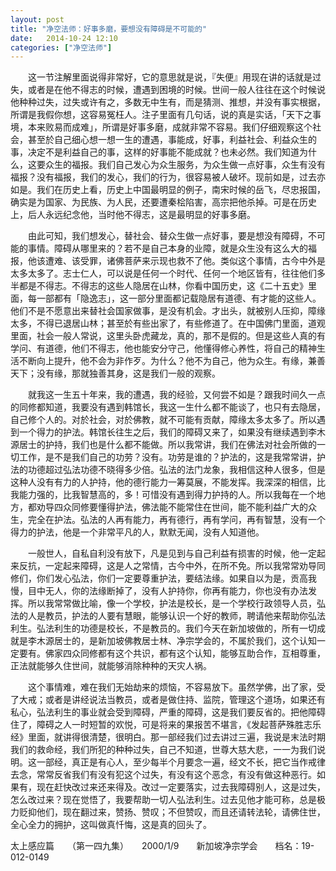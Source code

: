 ```yaml
---
layout: post
title: "净空法师：好事多磨，要想没有障碍是不可能的"
date:   2014-10-24 12:10
categories: ["净空法师"]
---
```


　　这一节注解里面说得非常好，它的意思就是说，『失便』用现在讲的话就是过失，或者是在他不得志的时候，遭遇到困境的时候。世间一般人往往在这个时候说他种种过失，过失或许有之，多数无中生有，而是猜测、推想，并没有事实根据，所谓是我假你想，这容易冤枉人。注子里面有几句话，说的真是实话，「天下之事境，本来败易而成难」，所谓是好事多磨，成就非常不容易。我们仔细观察这个社会，甚至於自己细心想一想一生的遭遇，事能成，好事，利益社会、利益众生的事，决定不是利益自己的事，这样的好事能不能成就？也未必然。我们知道为什么，这要众生的福报。我们自己发心为众生服务，为众生做一点好事，众生有没有福报？没有福报，我们的发心，我们的行为，很容易被人破坏。现前如是，过去亦如是。我们在历史上看，历史上中国最明显的例子，南宋时候的岳飞，尽忠报国，确实是为国家、为民族、为人民，还要遭秦桧陷害，高宗把他杀掉。可是在历史上，后人永远纪念他，当时他不得志，这是最明显的好事多磨。

　　由此可知，我们想发心，替社会、替众生做一点好事，要是想没有障碍，不可能的事情。障碍从哪里来的？若不是自己本身的业障，就是众生没有这么大的福报，他该遭难、该受罪，诸佛菩萨来示现也救不了他。类似这个事情，古今中外是太多太多了。志士仁人，可以说是任何一个时代、任何一个地区皆有，往往他们多半都是不得志。不得志的这些人隐居在山林，你看中国历史，这《二十五史》里面，每一部都有「隐逸志」，这一部分里面都记载隐居有道德、有才能的这些人。他们不是不愿意出来替社会国家做事，是没有机会。才出头，就被别人压抑，障缘太多，不得已退居山林；甚至於有些出家了，有些修道了。在中国佛门里面，道观里面，社会一般人常说，这里头卧虎藏龙，真的，那不是假的。但是这些人真的有学问、有道德，他们不得志，他也能安分守己，他懂得修心养性，将自己的精神生活不断向上提升，他不会为非作歹。为什么？他不为自己，他为众生。有缘，兼善天下；没有缘，那就独善其身，这是我们一般的观察。

　　就我这一生五十年来，我的遭遇，我的经验，又何尝不如是？跟我时间久一点的同修都知道，我要没有遇到韩馆长，我这一生什么都不能谈了，也只有去隐居，自己修个人的。对於社会，对於佛教，就不可能有贡献，障缘太多太多了。所以遇到一个得力的护法。韩馆长往生之后，我们的障碍又来了，如果没有继续遇到李木源居士的护持，我们也是什么都不能做。所以我常讲，我们在佛法对社会所做的一切工作，是不是我们自己的功劳？没有。功劳是谁的？护法的，这是我常常讲，护法的功德超过弘法功德不晓得多少倍。弘法的法门龙象，我相信这种人很多，但是这种人没有有力的人护持，他的德行能力一筹莫展，不能发挥。我深深的相信，比我能力强的，比我智慧高的，多！可惜没有遇到得力护持的人。所以我每在一个地方，都劝导四众同修要懂得护法，佛法能不能常住在世间，能不能利益广大的众生，完全在护法。弘法的人再有能力，再有德行，再有学问，再有智慧，没有一个得力的护法，他是一个非常平凡的人，默默无闻，没有人知道他。

　　一般世人，自私自利没有放下，凡是见到与自己利益有损害的时候，他一定起来反抗，一定起来障碍，这是人之常情，古今中外，在所不免。所以我常常劝导同修们，你们发心弘法，你们一定要尊重护法，要结法缘。如果自以为是，贡高我慢，目中无人，你的法缘断掉了，没有人护持你，你再有能力，你也没有办法发挥。所以我常常做比喻，像一个学校，护法是校长，是一个学校行政领导人员，弘法的人是教员，护法的人要有慧眼，能够认识一个好的教师，聘请他来帮助你弘法利生。弘法利生的功德是校长，不是教员的。我们今天在新加坡做的，所有一切成就是李木源居士的，是新加坡佛教居士林、净宗学会的，不属於我们，这个认知一定要有。佛家四众同修都有这个共识，都有这个认知，能够互助合作，互相尊重，正法就能够久住世间，就能够消除种种的天灾人祸。

　　这个事情难，难在我们无始劫来的烦恼，不容易放下。虽然学佛，出了家，受了大戒；或者是讲经说法当教员，或者是做住持、监院，管理这个道场，如果还有私心，弘法利生的事业就会受到障碍，严重的障碍，这是我们要反省的。把他障碍住了，障碍之人一时短暂的欢悦，可是将来的果报苦不堪言，《发起菩萨殊胜志乐经》里面，就讲得很清楚，很明白。那一部经我们过去讲过三遍，我说是末法时期我们的救命经，我们所犯的种种过失，自己不知道，世尊大慈大悲，一一为我们说明。这一部经，真正是有心人，至少每半个月要念一遍，经文不长，把它当作戒律去念，常常反省我们有没有犯这个过失，有没有这个恶念，有没有做这种恶行。如果有，现在赶快改过来还来得及。改过一定要落实，过去我障碍别人，这是过失，怎么改过来？现在觉悟了，我要帮助一切人弘法利生。过去见他才能可称，总是极力贬抑他们，现在翻过来，赞扬、赞叹；不但赞叹，而且还请转法轮，请佛住世，全心全力的拥护，这叫做真忏悔，这是真的回头了。

太上感应篇　　（第一四九集）　　2000/1/9　　新加坡净宗学会　　档名：19-012-0149
